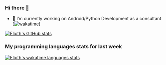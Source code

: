 ### Hi there 👋

- 🔭 I’m currently working on Android/Python Development as a consultant
([![wakatime](https://wakatime.com/badge/user/2ccf60ae-f7f2-4096-843e-94ea73127c28.svg)](https://wakatime.com/@2ccf60ae-f7f2-4096-843e-94ea73127c28))

[![Elioth's GitHub stats](https://github-readme-stats.vercel.app/api?username=EliothMonroy&count_private=true)](https://github.com/anuraghazra/github-readme-stats)

### My programming languages stats for last week
[![Elioth's wakatime languages stats](https://github-readme-stats.vercel.app/api/wakatime?username=EliothMonroy&hide_title=true&hide_progress=true)](https://github.com/anuraghazra/github-readme-stats)
